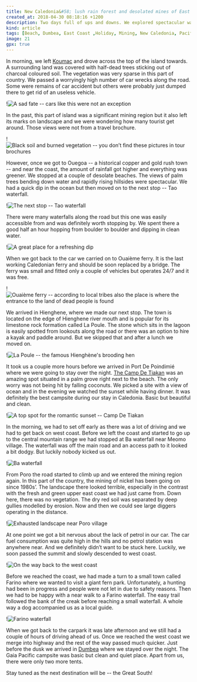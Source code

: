```yaml
---
title: New Caledonia&#58; lush rain forest and desolated mines of East Coast
created_at: 2018-04-30 08:18:16 +1200
description: Two days full of ups and downs. We explored spectacular waterfalls, strolled empty white sand beaches and watched an amazing sunset from our front beach shelter. We also drove through a deserted landscape exhausted from nickel mining and almost run out of petrol in the middle of nowhere. All that was the East Coast of New Caledonia.
kind: article
tags: [Beach, Dumbea, East Coast ,Holiday, Mining, New Caledonia, Pacific, Rainforest, Road Trip, Waterfall]
image: 21
gpx: true
---
```


In morning, we left [Koumac](https://barakuba.com/trips/2018/02/13/new-caledonia-scorched-land-and-beautiful-beaches-of-west-coast/) and drove across the top of the island towards. A surrounding land was covered with half-dead trees sticking out of charcoal coloured soil. The vegetation was very sparse in this part of country. We passed a worryingly high number of car wrecks along the road. Some were remains of car accident but others were probably just dumped there to get rid of an useless vehicle.

!![A sad fate -- cars like this were not an exception](74)

In the past, this part of island was a significant mining region but it also left its marks on landscape and we were wondering how many tourist get around. Those views were not from a travel brochure.

!![Black soil and burned vegetation -- you don’t find these pictures in tour brochures](46)

However, once we got to Ouegoa -- a historical copper and gold rush town -- and near the coast, the amount of rainfall got higher and everything was greener. We stopped at a couple of desolate beaches. The views of palm trees bending down water and rapidly rising hillsides were spectacular. We had a quick dip in the ocean but then moved on to the next stop -- Tao waterfall.

!![The next stop -- Tao waterfall](18)

There were many waterfalls along the road but this one was easily accessible from and was definitely worth stopping by. We spent there a good half an hour hopping from boulder to boulder and dipping in clean water.

!![A great place for a refreshing dip](52)

When we got back to the car we carried on to Ouaième ferry. It is the last working Caledonian ferry and should be soon replaced by a bridge. The ferry was small and fitted only a couple of vehicles but operates 24/7 and it was free.

!![Ouaième ferry -- according to local tribes also the place is where the entrance to the land of dead people is found](20)


We arrived in Hienghene, where we made our next stop. The town is located on the edge of Hienghene river mouth and is popular for its limestone rock formation called La Poule. The stone which sits in the lagoon is easily spotted from lookouts along the road or there was an option to hire a kayak and paddle around. But we skipped that and after a lunch we moved on.

!![La Poule -- the famous Hienghène's brooding hen](61)

It took us a couple more hours before we arrived in Port De Poindimié where we were going to stay over the night. [The Camp De Tiakan](https://www.facebook.com/Camping-de-Tiakan-1665197317053742/) was an amazing spot situated in a palm grove right next to the beach. The only worry was not being hit by falling coconuts. We picked a site with a view of ocean and in the evening we watched the sunset while having dinner. It was definitely the best campsite during our stay in Caledonia. Basic but beautiful and clean.

!![A top spot for the romantic sunset -- Camp De Tiakan](64)

In the morning, we had to set off early as there was a lot of driving and we had to get back on west coast. Before we left the coast and started to go up to the central  mountain range we had stopped at Ba waterfall near Meomo village. The waterfall was off the main road and an access path to it looked a bit dodgy. But luckily nobody kicked us out.

!![Ba waterfall](70)

From Poro the road started to climb up and we entered the mining region again. In this part of the country, the mining of nickel has been going on since 1980s’. The landscape there looked terrible, especially in the contrast with the fresh and green upper east coast we had just came from. Down here, there was no vegetation. The dry red soil was separated by deep gullies modelled by erosion. Now and then we could see large diggers operating in the distance.

!![Exhausted landscape near Poro village](72)

At one point we got a bit nervous about the lack of petrol in our car. The car fuel consumption was quite high in the hills and no petrol station was anywhere near. And we definitely didn’t want to be stuck here. Luckily, we soon passed the summit and slowly descended to west coast.

!![On the way back to the west coast](79)

Before we reached the coast, we had made a turn to a small town called Farino where we wanted to visit a giant fern park. Unfortunately, a hunting had been in progress and people were not let in due to safety reasons. Then we had to be happy with a near walk to a Farino waterfall. The easy trail followed the bank of the creak before reaching a small waterfall. A whole way a dog accompanied us as a local guide.

!![Farino waterfall](84)

When we got back to the carpark it was late afternoon and we still had a couple of hours of driving ahead of us. Once we reached the west coast we merge into highway and the rest of the way passed much quicker. Just before the dusk we arrived in [Dumbea](https://www.newcaledonia.travel/en/business-directory/accomodations/gaia-pacific) where we stayed over the night. The Gaia Pacific campsite was basic but clean and quiet place. Apart from us, there were only two more tents.

Stay tuned as the next destination will be -- the Great South!

